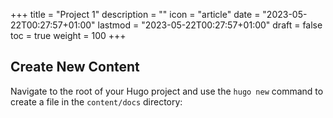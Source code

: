 +++
title = "Project 1"
description = ""
icon = "article"
date = "2023-05-22T00:27:57+01:00"
lastmod = "2023-05-22T00:27:57+01:00"
draft = false
toc = true
weight = 100
+++

## Create New Content

Navigate to the root of your Hugo project and use the `hugo new` command to create a file in the `content/docs` directory:


